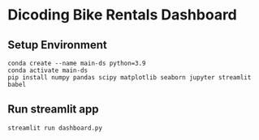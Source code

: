 # Dicoding Bike Rentals Dashboard
## Setup Environment
```
conda create --name main-ds python=3.9
conda activate main-ds
pip install numpy pandas scipy matplotlib seaborn jupyter streamlit babel
```

## Run streamlit app
```
streamlit run dashboard.py
```
